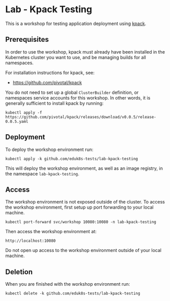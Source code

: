 Lab - Kpack Testing
===================

This is a workshop for testing application deployment using [kpack](https://github.com/pivotal/kpack).

Prerequisites
-------------

In order to use the workshop, kpack must already have been installed in the Kubernetes cluster you want to use, and be managing builds for all namespaces.

For installation instructions for kpack, see:

* https://github.com/pivotal/kpack

You do not need to set up a global `ClusterBuilder` definition, or namespaces service accounts for this workshop. In other words, it is generally sufficient to install kpack by running:

```
kubectl apply -f https://github.com/pivotal/kpack/releases/download/v0.0.5/release-0.0.5.yaml
```

Deployment
----------

To deploy the workshop environment run:

```
kubectl apply -k github.com/eduk8s-tests/lab-kpack-testing
```

This will deploy the workshop environment, as well as an image registry, in the namespace `lab-kpack-testing`.

Access
------

The workshop environment is not exposed outside of the cluster. To access the workshop environment, first setup up port forwarding to your local machine.

```
kubectl port-forward svc/workshop 10080:10080 -n lab-kpack-testing
```

Then access the workshop environment at:

```
http://localhost:10080
```

Do not open up access to the workshop environment outside of your local machine.

Deletion
--------

When you are finished with the workshop environment run:

```
kubectl delete -k github.com/eduk8s-tests/lab-kpack-testing
```
